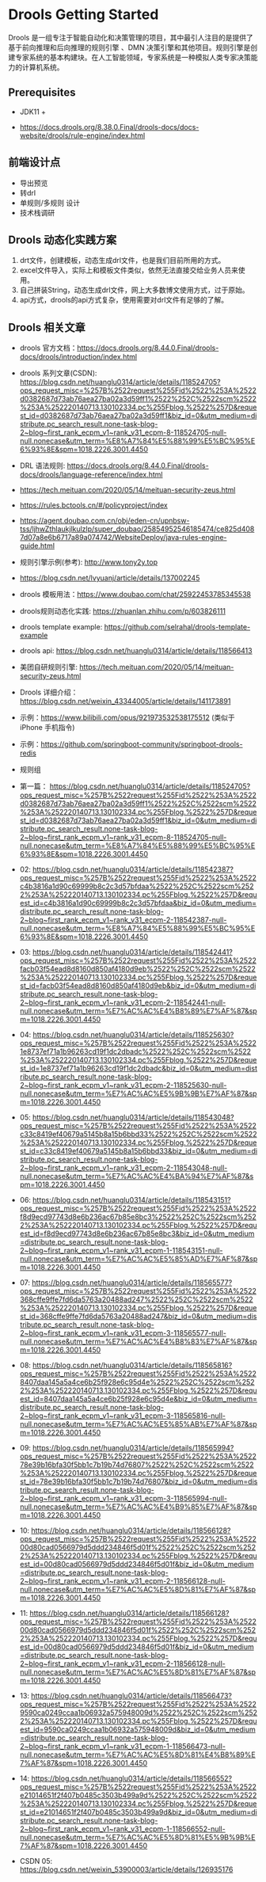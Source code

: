 # Drools Getting Started

Drools 是一组专注于智能自动化和决策管理的项目，其中最引人注目的是提供了基于前向推理和后向推理的规则引擎 、DMN 决策引擎和其他项目。规则引擎是创建专家系统的基本构建块。在人工智能领域，专家系统是一种模拟人类专家决策能力的计算机系统。

## Prerequisites

* JDK11 +

* https://docs.drools.org/8.38.0.Final/drools-docs/docs-website/drools/rule-engine/index.html

## 前端设计点

* 导出预览
* 转drl
* 单规则/多规则 设计
* 技术栈调研

## Drools 动态化实践方案

1. drt文件，创建模板，动态生成drl文件，也是我们目前所用的方式。
2. excel文件导入，实际上和模板文件类似，依然无法直接交给业务人员来使用。
3. 自己拼装String，动态生成drl文件，网上大多数博文使用方式，过于原始。
4. api方式，drools的api方式复杂，使用需要对drl文件有足够的了解。

## Drools 相关文章

* drools 官方文档：https://docs.drools.org/8.44.0.Final/drools-docs/drools/introduction/index.html
* drools 系列文章(CSDN): https://blog.csdn.net/huanglu0314/article/details/118524705?ops_request_misc=%257B%2522request%255Fid%2522%253A%2522d0382687d73ab76aea27ba02a3d59ff1%2522%252C%2522scm%2522%253A%252220140713.130102334.pc%255Fblog.%2522%257D&request_id=d0382687d73ab76aea27ba02a3d59ff1&biz_id=0&utm_medium=distribute.pc_search_result.none-task-blog-2~blog~first_rank_ecpm_v1~rank_v31_ecpm-8-118524705-null-null.nonecase&utm_term=%E8%A7%84%E5%88%99%E5%BC%95%E6%93%8E&spm=1018.2226.3001.4450
* DRL 语法规则: https://docs.drools.org/8.44.0.Final/drools-docs/drools/language-reference/index.html
* https://tech.meituan.com/2020/05/14/meituan-security-zeus.html
* https://rules.bctools.cn/#/policyproject/index
* https://agent.doubao.com.cn/obj/eden-cn/upnbsw-tss/ljhwZthlaukjlkulzlp/super_doubao/25854952546185474/ce825d4087d07a8e6b6717a89a074742/WebsiteDeploy/java-rules-engine-guide.html
* 规则引擎示例(参考): http://www.tony2y.top
* https://blog.csdn.net/lvyuanj/article/details/137002245
* drools 模板用法：https://www.doubao.com/chat/25922453785345538
* drools规则动态化实践: https://zhuanlan.zhihu.com/p/603826111
* drools template example: https://github.com/selrahal/drools-template-example
* drools api: https://blog.csdn.net/huanglu0314/article/details/118566413
* 美团自研规则引擎: https://tech.meituan.com/2020/05/14/meituan-security-zeus.html
* Drools 详细介绍：https://blog.csdn.net/weixin_43344005/article/details/141173891
* 示例：https://www.bilibili.com/opus/921973532538175512 (类似于 iPhone 手机指令)
* 示例：https://github.com/springboot-community/springboot-drools-redis
* 规则组

* 第一篇： https://blog.csdn.net/huanglu0314/article/details/118524705?ops_request_misc=%257B%2522request%255Fid%2522%253A%2522d0382687d73ab76aea27ba02a3d59ff1%2522%252C%2522scm%2522%253A%252220140713.130102334.pc%255Fblog.%2522%257D&request_id=d0382687d73ab76aea27ba02a3d59ff1&biz_id=0&utm_medium=distribute.pc_search_result.none-task-blog-2~blog~first_rank_ecpm_v1~rank_v31_ecpm-8-118524705-null-null.nonecase&utm_term=%E8%A7%84%E5%88%99%E5%BC%95%E6%93%8E&spm=1018.2226.3001.4450
* 02: https://blog.csdn.net/huanglu0314/article/details/118542387?ops_request_misc=%257B%2522request%255Fid%2522%253A%2522c4b3816a1d90c69999b8c2c3d57bfdaa%2522%252C%2522scm%2522%253A%252220140713.130102334.pc%255Fblog.%2522%257D&request_id=c4b3816a1d90c69999b8c2c3d57bfdaa&biz_id=0&utm_medium=distribute.pc_search_result.none-task-blog-2~blog~first_rank_ecpm_v1~rank_v31_ecpm-2-118542387-null-null.nonecase&utm_term=%E8%A7%84%E5%88%99%E5%BC%95%E6%93%8E&spm=1018.2226.3001.4450
* 03: https://blog.csdn.net/huanglu0314/article/details/118542441?ops_request_misc=%257B%2522request%255Fid%2522%253A%2522facb03f54ead8d8160d850af4180d9eb%2522%252C%2522scm%2522%253A%252220140713.130102334.pc%255Fblog.%2522%257D&request_id=facb03f54ead8d8160d850af4180d9eb&biz_id=0&utm_medium=distribute.pc_search_result.none-task-blog-2~blog~first_rank_ecpm_v1~rank_v31_ecpm-2-118542441-null-null.nonecase&utm_term=%E7%AC%AC%E4%B8%89%E7%AF%87&spm=1018.2226.3001.4450
* 04: https://blog.csdn.net/huanglu0314/article/details/118525630?ops_request_misc=%257B%2522request%255Fid%2522%253A%25221e8737ef71a1b96263cd19f1dc2dbadc%2522%252C%2522scm%2522%253A%252220140713.130102334.pc%255Fblog.%2522%257D&request_id=1e8737ef71a1b96263cd19f1dc2dbadc&biz_id=0&utm_medium=distribute.pc_search_result.none-task-blog-2~blog~first_rank_ecpm_v1~rank_v31_ecpm-2-118525630-null-null.nonecase&utm_term=%E7%AC%AC%E5%9B%9B%E7%AF%87&spm=1018.2226.3001.4450
* 05: https://blog.csdn.net/huanglu0314/article/details/118543048?ops_request_misc=%257B%2522request%255Fid%2522%253A%2522c33c8419ef40679a5145b8a15b6bbd33%2522%252C%2522scm%2522%253A%252220140713.130102334.pc%255Fblog.%2522%257D&request_id=c33c8419ef40679a5145b8a15b6bbd33&biz_id=0&utm_medium=distribute.pc_search_result.none-task-blog-2~blog~first_rank_ecpm_v1~rank_v31_ecpm-2-118543048-null-null.nonecase&utm_term=%E7%AC%AC%E4%BA%94%E7%AF%87&spm=1018.2226.3001.4450
* 06: https://blog.csdn.net/huanglu0314/article/details/118543151?ops_request_misc=%257B%2522request%255Fid%2522%253A%2522f8d9ecd97743d8e6b236ac67b85e8bc3%2522%252C%2522scm%2522%253A%252220140713.130102334.pc%255Fblog.%2522%257D&request_id=f8d9ecd97743d8e6b236ac67b85e8bc3&biz_id=0&utm_medium=distribute.pc_search_result.none-task-blog-2~blog~first_rank_ecpm_v1~rank_v31_ecpm-1-118543151-null-null.nonecase&utm_term=%E7%AC%AC%E5%85%AD%E7%AF%87&spm=1018.2226.3001.4450
* 07: https://blog.csdn.net/huanglu0314/article/details/118565577?ops_request_misc=%257B%2522request%255Fid%2522%253A%2522368cffe9ffe7fd6da5763a20488ad247%2522%252C%2522scm%2522%253A%252220140713.130102334.pc%255Fblog.%2522%257D&request_id=368cffe9ffe7fd6da5763a20488ad247&biz_id=0&utm_medium=distribute.pc_search_result.none-task-blog-2~blog~first_rank_ecpm_v1~rank_v31_ecpm-3-118565577-null-null.nonecase&utm_term=%E7%AC%AC%E4%B8%83%E7%AF%87&spm=1018.2226.3001.4450
* 08: https://blog.csdn.net/huanglu0314/article/details/118565816?ops_request_misc=%257B%2522request%255Fid%2522%253A%25228407daa145a5a4ce6b25f928e6c95d4e%2522%252C%2522scm%2522%253A%252220140713.130102334.pc%255Fblog.%2522%257D&request_id=8407daa145a5a4ce6b25f928e6c95d4e&biz_id=0&utm_medium=distribute.pc_search_result.none-task-blog-2~blog~first_rank_ecpm_v1~rank_v31_ecpm-3-118565816-null-null.nonecase&utm_term=%E7%AC%AC%E5%85%AB%E7%AF%87&spm=1018.2226.3001.4450
* 09: https://blog.csdn.net/huanglu0314/article/details/118565994?ops_request_misc=%257B%2522request%255Fid%2522%253A%252278e39b16bfa30f5bb1c7b19b74d76807%2522%252C%2522scm%2522%253A%252220140713.130102334.pc%255Fblog.%2522%257D&request_id=78e39b16bfa30f5bb1c7b19b74d76807&biz_id=0&utm_medium=distribute.pc_search_result.none-task-blog-2~blog~first_rank_ecpm_v1~rank_v31_ecpm-3-118565994-null-null.nonecase&utm_term=%E7%AC%AC%E4%B9%85%E7%AF%87&spm=1018.2226.3001.4450
* 10: https://blog.csdn.net/huanglu0314/article/details/118566128?ops_request_misc=%257B%2522request%255Fid%2522%253A%252200d80cad0566979d5ddd234846f5d01f%2522%252C%2522scm%2522%253A%252220140713.130102334.pc%255Fblog.%2522%257D&request_id=00d80cad0566979d5ddd234846f5d01f&biz_id=0&utm_medium=distribute.pc_search_result.none-task-blog-2~blog~first_rank_ecpm_v1~rank_v31_ecpm-2-118566128-null-null.nonecase&utm_term=%E7%AC%AC%E5%8D%81%E7%AF%87&spm=1018.2226.3001.4450
* 11: https://blog.csdn.net/huanglu0314/article/details/118566128?ops_request_misc=%257B%2522request%255Fid%2522%253A%252200d80cad0566979d5ddd234846f5d01f%2522%252C%2522scm%2522%253A%252220140713.130102334.pc%255Fblog.%2522%257D&request_id=00d80cad0566979d5ddd234846f5d01f&biz_id=0&utm_medium=distribute.pc_search_result.none-task-blog-2~blog~first_rank_ecpm_v1~rank_v31_ecpm-2-118566128-null-null.nonecase&utm_term=%E7%AC%AC%E5%8D%81%E7%AF%87&spm=1018.2226.3001.4450
* 13: https://blog.csdn.net/huanglu0314/article/details/118566473?ops_request_misc=%257B%2522request%255Fid%2522%253A%25229590ca0249ccaa1b06932a575948009d%2522%252C%2522scm%2522%253A%252220140713.130102334.pc%255Fblog.%2522%257D&request_id=9590ca0249ccaa1b06932a575948009d&biz_id=0&utm_medium=distribute.pc_search_result.none-task-blog-2~blog~first_rank_ecpm_v1~rank_v31_ecpm-1-118566473-null-null.nonecase&utm_term=%E7%AC%AC%E5%8D%81%E4%B8%89%E7%AF%87&spm=1018.2226.3001.4450
* 14: https://blog.csdn.net/huanglu0314/article/details/118566552?ops_request_misc=%257B%2522request%255Fid%2522%253A%2522e21014651f2f407b0485c3503b499a9d%2522%252C%2522scm%2522%253A%252220140713.130102334.pc%255Fblog.%2522%257D&request_id=e21014651f2f407b0485c3503b499a9d&biz_id=0&utm_medium=distribute.pc_search_result.none-task-blog-2~blog~first_rank_ecpm_v1~rank_v31_ecpm-1-118566552-null-null.nonecase&utm_term=%E7%AC%AC%E5%8D%81%E5%9B%9B%E7%AF%87&spm=1018.2226.3001.4450

* CSDN 05: https://blog.csdn.net/weixin_53900003/article/details/126935176